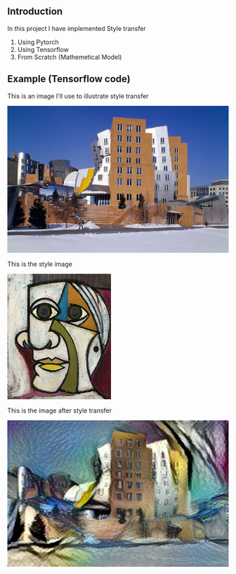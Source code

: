 ## Introduction
In this project I have implemented Style transfer
1. Using Pytorch
2. Using Tensorflow
3. From Scratch (Mathemetical Model)

## Example (Tensorflow code)
This is an image I'll use to illustrate style transfer

![image](https://github.com/kushagra1198/Neural-Style-Transfer/blob/master/example/image.jpg)



This is the style image

![style](https://github.com/kushagra1198/Neural-Style-Transfer/blob/master/example/style.jpg)


This is the image after style transfer

![final](https://github.com/kushagra1198/Neural-Style-Transfer/blob/master/example/final.jpg)

